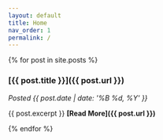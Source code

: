 ```yaml
---
layout: default
title: Home
nav_order: 1
permalink: /
---
```


{% for post in site.posts %}
### [{{ post.title }}]({{ post.url }})

*Posted {{ post.date | date: '%B %d, %Y' }}*

{{ post.excerpt }} **[Read More]({{ post.url }})**

{% endfor %}
